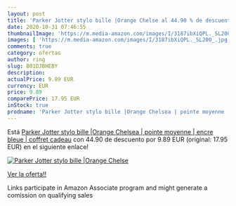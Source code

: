 ```yaml
---
layout: post
title: 'Parker Jotter stylo bille |Orange Chelse al 44.90 % de descuento'
date: 2020-10-31 07:46:55
thumbnailImage: 'https://m.media-amazon.com/images/I/3187ibXiQPL._SL200_.jpg'
images: [ 'https://m.media-amazon.com/images/I/3187ibXiQPL._SL200_.jpg' ]
comments: true
category: ofertas
author: ring
slug: B01DJBHEBY
description:
actualPrice: 9.89 EUR
currency: EUR
price: 9.89
comparePrice: 17.95 EUR
inStock: true
prodname: 'Parker Jotter stylo bille |Orange Chelsea | pointe moyenne | encre bleue | coffret cadeau'
---
```


Está [Parker Jotter stylo bille |Orange Chelsea | pointe moyenne | encre bleue | coffret cadeau](https://www.amazon.fr/dp/B01DJBHEBY/?tag=tolees0d-21) con 44.90 de descuento por 9.89 EUR (original: 17.95 EUR) en el siguiente enlace!

[![Parker Jotter stylo bille |Orange Chelse](https://m.media-amazon.com/images/I/3187ibXiQPL._SL200_.jpg)](https://www.amazon.fr/dp/B01DJBHEBY/?tag=tolees0d-21)

[Ver la oferta!!](https://www.amazon.fr/dp/B01DJBHEBY/?tag=tolees0d-21)

Links participate in Amazon Associate program and might generate a comission on qualifying sales


